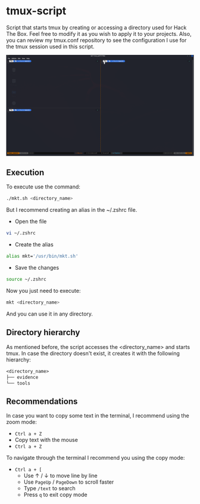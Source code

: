 # tmux-script
Script that starts tmux by creating or accessing a directory used for Hack The Box. Feel free to modify it as you wish to apply it to your projects.
Also, you can review my tmux.conf repository to see the configuration I use for the tmux session used in this script.

![screenshot](https://github.com/R-kill-9/tmux.conf/blob/main/mkt.png)

## Execution
To execute use the command:
```bash
./mkt.sh <directory_name>
```
 But I recommend creating an alias in the ~/.zshrc file.
 - Open the file
 ```bash
 vi ~/.zshrc
 ```
 - Create the alias
 ```bash
 alias mkt='/usr/bin/mkt.sh'
 ```
 - Save the changes
 ```bash
 source ~/.zshrc
 ```
Now you just need to execute:
```bash
mkt <directory_name>
```
And you can use it in any directory.


## Directory hierarchy
As mentioned before, the script accesses the <directory_name> and starts tmux. In case the directory doesn't exist, it creates it with the following hierarchy:

    <directory_name>
    ├── evidence
    └── tools
   
   
## Recommendations
In case you want to copy some text in the terminal, I recommend using the zoom mode: 
- `Ctrl a + Z`
- Copy text with the mouse
- `Ctrl a + Z`

To navigate through the terminal I recommend you using the copy mode:
- `Ctrl a + [`
  - Use ↑ / ↓ to move line by line
  - Use `PageUp` / `PageDown` to scroll faster
  - Type `/text` to search
  - Press `q` to exit copy mode
